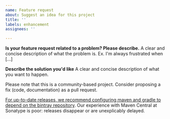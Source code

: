 ```yaml
---
name: Feature request
about: Suggest an idea for this project
title: ''
labels: enhancement
assignees: ''

---
```


**Is your feature request related to a problem? Please describe.**
A clear and concise description of what the problem is. Ex. I'm always frustrated when [...]

**Describe the solution you'd like**
A clear and concise description of what you want to happen.


Please note that this is a community-based project. Consider proposing a fix (code, documentation) as a pull request.



[For up-to-date releases, we recommend configuring maven and gradle to depend on the bintray repository](https://www.jfrog.com/confluence/display/BT/Maven+Repositories). Our experience with Maven Central at Sonatype is poor: releases disappear or are unexplicably delayed.
